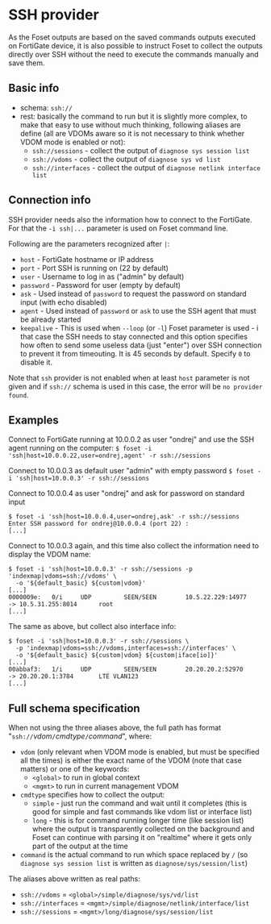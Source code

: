 # SSH provider

As the Foset outputs are based on the saved commands outputs executed on FortiGate device, it is also possible to instruct Foset to collect the outputs directly over SSH without the need to execute the commands manually and save them.

## Basic info

- schema: `ssh://`
- rest: basically the command to run but it is slightly more complex, to make that easy to use without much thinking, following aliases are define (all are VDOMs aware so it is not necessary to think whether VDOM mode is enabled or not):
  - `ssh://sessions` - collect the output of `diagnose sys session list`
  - `ssh://vdoms` - collect the output of `diagnose sys vd list`
  - `ssh://interfaces` - collect the output of `diagnose netlink interface list`

## Connection info

SSH provider needs also the information how to connect to the FortiGate. For that the `-i ssh|...` parameter is used on Foset command line.

Following are the parameters recognized after `|`:
- `host` - FortiGate hostname or IP address
- `port` - Port SSH is running on (22 by default)
- `user` - Username to log in as ("admin" by default)
- `password` - Password for user (empty by default)
- `ask` - Used instead of `password` to request the password on standard input (with echo disabled)
- `agent` - Used instead of `password` or `ask` to use the SSH agent that must be already started
- `keepalive` - This is used when `--loop` (or `-l`) Foset parameter is used - i that case the SSH needs to stay connected and this option specifies how often to send some useless data (just "enter") over SSH connection to prevent it from timeouting. It is 45 seconds by default. Specify `0` to disable it. 

Note that `ssh` provider is not enabled when at least `host` parameter is not given and if `ssh://` schema is used in this case, the error will be `no provider found`.

## Examples

Connect to FortiGate running at 10.0.0.2 as user "ondrej" and use the SSH agent running on the computer:
`$ foset -i 'ssh|host=10.0.0.22,user=ondrej,agent' -r ssh://sessions`

Connect to 10.0.0.3 as default user "admin" with empty password
`$ foset -i 'ssh|host=10.0.0.3' -r ssh://sessions`

Connect to 10.0.0.4 as user "ondrej" and ask for password on standard input
```
$ foset -i 'ssh|host=10.0.0.4,user=ondrej,ask' -r ssh://sessions
Enter SSH password for ondrej@10.0.0.4 (port 22) :
[...]
```

Connect to 10.0.0.3 again, and this time also collect the information need to display the VDOM name:
```
$ foset -i 'ssh|host=10.0.0.3' -r ssh://sessions -p 'indexmap|vdoms=ssh://vdoms' \
  -o '${default_basic} ${custom|vdom}'
[...]
0000009e:   0/i     UDP         SEEN/SEEN        10.5.22.229:14977     -> 10.5.31.255:8014      root
[...]
```

The same as above, but collect also interface info:
```
$ foset -i 'ssh|host=10.0.0.3' -r ssh://sessions \
  -p 'indexmap|vdoms=ssh://vdoms,interfaces=ssh://interfaces' \
  -o '${default_basic} ${custom|vdom} ${custom|iface[io]}'
[...]
00abbaf3:   1/i     UDP         SEEN/SEEN        20.20.20.2:52970      -> 20.20.20.1:3784       LTE VLAN123
[...]
```

## Full schema specification

When not using the three aliases above, the full path has format "`ssh://`*vdom*`/`*cmdtype*`/`*command*", where:
- `vdom` (only relevant when VDOM mode is enabled, but must be specified all the times) is either the exact name of the VDOM (note that case matters) or one of the keywords:
  - `<global>` to run in global context
  - `<mgmt>` to run in current management VDOM
- `cmdtype` specifies how to collect the output:
  - `simple` - just run the command and wait until it completes (this is good for simple and fast commands like vdom list or interface list)
  - `long` - this is for command running longer time (like session list) where the output is transparently collected on the background and Foset can continue with parsing it on "realtime" where it gets only part of the output at the time
- `command` is the actual command to run which space replaced by `/` (so `diagnose sys session list` is written as `diagnose/sys/session/list`)

The aliases above written as real paths:
- `ssh://vdoms` = `<global>/simple/diagnose/sys/vd/list`
- `ssh://interfaces` = `<mgmt>/simple/diagnose/netlink/interface/list`
- `ssh://sessions` = `<mgmt>/long/diagnose/sys/session/list`
